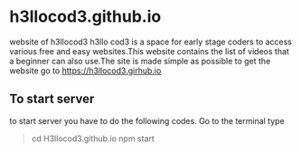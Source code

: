 # h3llocod3.github.io
website of h3llocod3
h3llo cod3 is a space for early stage coders to access various free and easy websites.This website contains the list of videos that a beginner can also use.The site is made simple as possible
to get the website 
go to https://h3llocod3.girhub.io

## To start server
to start server you have to do the following codes.
Go to the terminal type
> cd H3llocod3.github.io
> npm start
